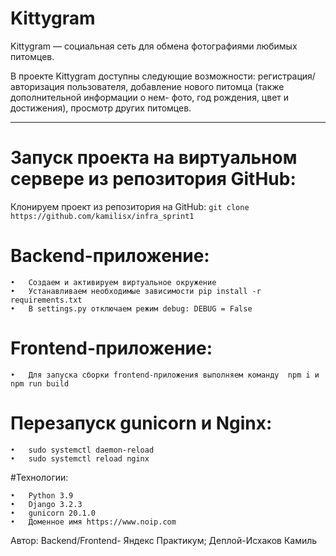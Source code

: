 # Kittygram

Kittygram — социальная сеть для обмена фотографиями любимых питомцев.

В проекте Kittygram доступны следующие возможности: регистрация/авторизация пользователя, добавление нового питомца (также дополнительной информации о нем- фото, год рождения, цвет и достижения), просмотр других питомцев.

---

# Запуск проекта на виртуальном сервере из репозитория GitHub:
Клонируем проект из репозитория на GitHub:
`git clone https://github.com/kamilisx/infra_sprint1`

# Backend-приложение:

	•	Создаем и активируем виртуальное окружение 
	•	Устанавливаем необходимые зависимости pip install -r requirements.txt
	•	В settings.py отключаем режим debug: DEBUG = False
 
# Frontend-приложение:

	•	Для запуска сборки frontend-приложения выполняем команду  npm i и npm run build

# Перезапуск gunicorn  и Nginx:

	•	sudo systemctl daemon-reload
	•	sudo systemctl reload nginx

#Технологии:

	•	Python 3.9
	•	Django 3.2.3
	•	gunicorn 20.1.0
	•	Доменное имя https://www.noip.com

Автор: Backend/Frontend- Яндекс Практикум; Деплой-Исхаков Камиль
